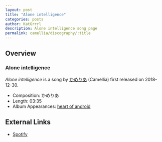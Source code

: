 ```yaml
---
layout: post
title: "Alone intelligence"
categories: posts
author: KatGrrrl
description: Alone intelligence song page
permalink: camellia/discography/:title
---
```


## Overview

### Alone intelligence

*Alone intelligence* is a song by [かめりあ](/camellia) (Camellia) first released on 2018-12-30.

* Composition: かめりあ
* Length: 03:35
* Album Appearances: [heart of android](<{% link postsInclude/_posts/camellia/albums/heart-of-android/2023-12-21-heart-of-android.md %}>)

## External Links

* [Spotify](https://open.spotify.com/track/5a9GcuVuVpRcEaK2j2Wrog?si=0ca861a7b6a44caf)
